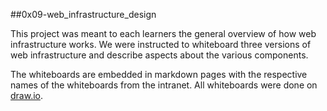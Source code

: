 ##0x09-web_infrastructure_design

This project was meant to each learners the general overview of how web infrastructure
works. We were instructed to whiteboard three versions of web infrastructure and describe
aspects about the various components.

The whiteboards are embedded in markdown pages with the respective names of the whiteboards
from the intranet. All whiteboards were done on [draw.io](https://www.drawio.com).

